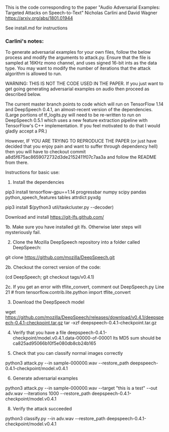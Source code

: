 This is the code corresponding to the paper
"Audio Adversarial Examples: Targeted Attacks on Speech-to-Text"
Nicholas Carlini and David Wagner
https://arxiv.org/abs/1801.01944

See install.md for instructions

### Carlini's notes:

To generate adversarial examples for your own files, follow the below process
and modify the arguments to attack.py. Ensure that the file is sampled at
16KHz mono channel, and uses signed 16-bit ints as the data type. You may want to modify
the number of iterations that the attack algorithm is allowed to run.

WARNING: THIS IS NOT THE CODE USED IN THE PAPER. If you just want to get going
generating adversarial examples on audio then proceed as described below.

The current master branch points to code which will run on TensorFlow 1.14 and
DeepSpeech 0.4.1, an almost-recent version of the dependencies. (Large portions
of tf_logits.py will need to be re-written to run on DeepSpeech 0.5.1 which uses
a new feature extraction pipeline with TensorFlow's C++ implementation. If you
feel motivated to do that I would gladly accept a PR.)

However, IF YOU ARE TRYING TO REPRODUCE THE PAPER (or just have decided
that you enjoy pain and want to suffer through dependency hell) then you
will have to checkout commit a8d5f675ac8659072732d3de2152411f07c7aa3a and
follow the README from there.

Instructions for basic use:

1. Install the dependencies

pip3 install tensorflow-gpu==1.14 progressbar numpy scipy pandas python_speech_features tables attrdict pyxdg

pip3 install $(python3 util/taskcluster.py --decoder)

Download and install
https://git-lfs.github.com/

1b. Make sure you have installed git lfs. Otherwise later steps will mysteriously fail.

2. Clone the Mozilla DeepSpeech repository into a folder called DeepSpeech:

git clone https://github.com/mozilla/DeepSpeech.git

2b. Checkout the correct version of the code:

(cd DeepSpeech; git checkout tags/v0.4.1)

2c. If you get an error with tflite_convert, comment out DeepSpeech.py
Line 21 # from tensorflow.contrib.lite.python import tflite_convert

3. Download the DeepSpeech model

wget https://github.com/mozilla/DeepSpeech/releases/download/v0.4.1/deepspeech-0.4.1-checkpoint.tar.gz
tar -xzf deepspeech-0.4.1-checkpoint.tar.gz

4. Verify that you have a file deepspeech-0.4.1-checkpoint/model.v0.4.1.data-00000-of-00001
Its MD5 sum should be
ca825ad95066b10f5e080db8cb24b165

5. Check that you can classify normal images correctly

python3 attack.py --in sample-000000.wav --restore_path deepspeech-0.4.1-checkpoint/model.v0.4.1

6. Generate adversarial examples

python3 attack.py --in sample-000000.wav --target "this is a test" --out adv.wav --iterations 1000 --restore_path deepspeech-0.4.1-checkpoint/model.v0.4.1

8. Verify the attack succeeded

python3 classify.py --in adv.wav --restore_path deepspeech-0.4.1-checkpoint/model.v0.4.1
